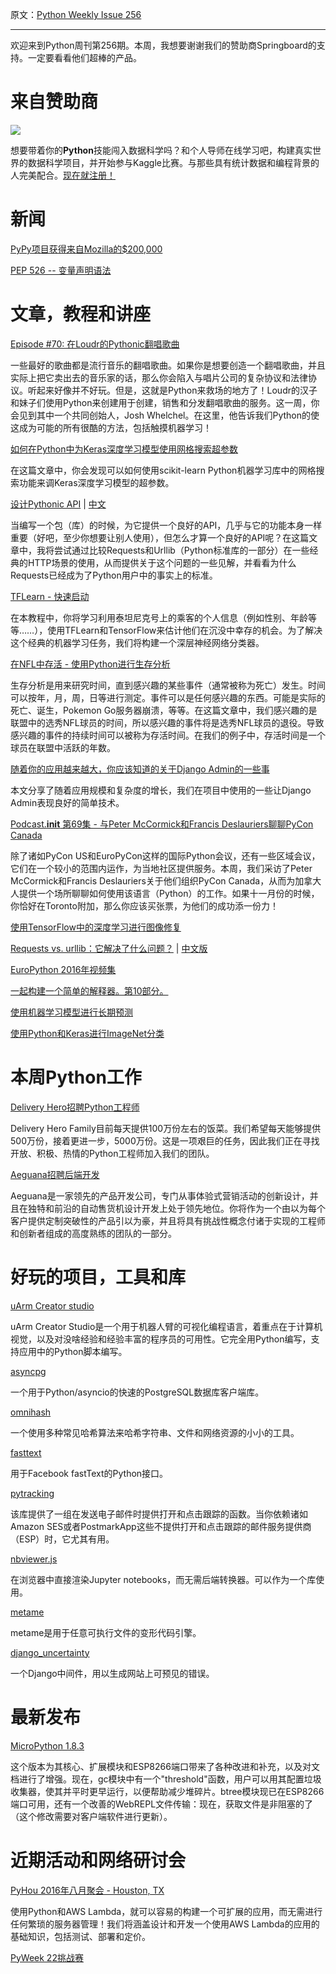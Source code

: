 原文：[Python Weekly Issue 256](http://us2.campaign-archive1.com/?u=e2e180baf855ac797ef407fc7&id=3dc51d49d9&e=148158c7b4)

---

欢迎来到Python周刊第256期。本周，我想要谢谢我们的赞助商Springboard的支持。一定要看看他们超棒的产品。


# 来自赞助商

[![](https://gallery.mailchimp.com/e2e180baf855ac797ef407fc7/images/2ca978ea-9b96-4142-9e43-c7da1716f054.png)](https://www.springboard.com/workshops/data-science-intensive?utm_medium=spnewsletter&amp;utm_campaign=11Aug16&amp;utm_source=pyweekly)

想要带着你的**Python**技能闯入数据科学吗？和个人导师在线学习吧，构建真实世界的数据科学项目，并开始参与Kaggle比赛。与那些具有统计数据和编程背景的人完美配合。[现在就注册！](https://www.springboard.com/workshops/data-science-intensive?utm_medium=spnewsletter&amp;utm_campaign=11Aug16&amp;utm_source=pyweekly)


# 新闻

[PyPy项目获得来自Mozilla的$200,000](https://blog.mozilla.org/blog/2016/08/04/mozilla-awards-585000-to-nine-open-source-projects-in-q2-2016/)

[PEP 526 -- 变量声明语法](https://www.python.org/dev/peps/pep-0526/)


# 文章，教程和讲座

[Episode #70: 在Loudr的Pythonic翻唱歌曲](https://talkpython.fm/episodes/show/70/pythonic-cover-songs-at-loudr)

一些最好的歌曲都是流行音乐的翻唱歌曲。如果你是想要创造一个翻唱歌曲，并且实际上把它卖出去的音乐家的话，那么你会陷入与唱片公司的复杂协议和法律协议。听起来好像并不好玩。但是，这就是Python来救场的地方了！Loudr的汉子和妹子们使用Python来创建用于创建，销售和分发翻唱歌曲的服务。这一周，你会见到其中一个共同创始人，Josh Whelchel。在这里，他告诉我们Python的使这成为可能的所有很酷的方法，包括触摸机器学习！

[如何在Python中为Keras深度学习模型使用网格搜索超参数](http://machinelearningmastery.com/grid-search-hyperparameters-deep-learning-models-python-keras/)

在这篇文章中，你会发现可以如何使用scikit-learn Python机器学习库中的网格搜索功能来调Keras深度学习模型的超参数。

[设计Pythonic API](http://noamelf.com/2016/08/05/designing-pythonic-apis/) | [中文](../Others/设计Pythonic%20API.md)

当编写一个包（库）的时候，为它提供一个良好的API，几乎与它的功能本身一样重要（好吧，至少你想要让别人使用），但怎么才算一个良好的API呢？在这篇文章中，我将尝试通过比较Requests和Urllib（Python标准库的一部分）在一些经典的HTTP场景的使用，从而提供关于这个问题的一些见解，并看看为什么Requests已经成为了Python用户中的事实上的标准。

[TFLearn - 快速启动](https://github.com/tflearn/tflearn/blob/master/tutorials/intro/quickstart.md)

在本教程中，你将学习利用泰坦尼克号上的乘客的个人信息（例如性别、年龄等等……），使用TFLearn和TensorFlow来估计他们在沉没中幸存的机会。为了解决这个经典的机器学习任务，我们将构建一个深层神经网络分类器。

[在NFL中存活 - 使用Python进行生存分析](http://savvastjortjoglou.com/nfl-survival-analysis-kaplan-meier.html)

生存分析是用来研究时间，直到感兴趣的某些事件（通常被称为死亡）发生。时间可以按年，月，周，日等进行测定。事件可以是任何感兴趣的东西。可能是实际的死亡、诞生，Pokemon Go服务器崩溃，等等。在这篇文章中，我们感兴趣的是联盟中的选秀NFL球员的时间，所以感兴趣的事件将是选秀NFL球员的退役。导致感兴趣的事件的持续时间可以被称为存活时间。在我们的例子中，存活时间是一个球员在联盟中活跃的年数。

[随着你的应用越来越大，你应该知道的关于Django Admin的一些事](https://medium.com/@hakibenita/things-you-must-know-about-django-admin-as-your-app-gets-bigger-6be0b0ee9614)

本文分享了随着应用规模和复杂度的增长，我们在项目中使用的一些让Django Admin表现良好的简单技术。

[Podcast.__init__ 第69集 - 与Peter McCormick和Francis Deslauriers聊聊PyCon Canada](http://pythonpodcast.com/pycon-canada.html)

除了诸如PyCon US和EuroPyCon这样的国际Python会议，还有一些区域会议，它们在一个较小的范围内运作，为当地社区提供服务。本周，我们采访了Peter McCormick和Francis Deslauriers关于他们组织PyCon Canada，从而为加拿大人提供一个场所聊聊如何使用该语言（Python）的工作。如果十一月份的时候，你恰好在Toronto附加，那么你应该买张票，为他们的成功添一份力！

[使用TensorFlow中的深度学习进行图像修复](http://bamos.github.io/2016/08/09/deep-completion/)

[Requests vs. urllib：它解决了什么问题？](http://www.curiousefficiency.org/posts/2016/08/what-problem-does-it-solve.html)  | [中文版](../Others/Requests%20vs.%20urllib：它解决了什么问题？.md)

[EuroPython 2016年视频集](https://www.youtube.com/playlist?list=PL8uoeex94UhE3FDvjacSlHFffoNEoPzzm)

[一起构建一个简单的解释器。第10部分。](https://ruslanspivak.com/lsbasi-part10/)

[使用机器学习模型进行长期预测](http://thuijskens.github.io/2016/08/03/time-series-forecasting/)

[使用Python和Keras进行ImageNet分类](http://www.pyimagesearch.com/2016/08/10/imagenet-classification-with-python-and-keras/)


# 本周Python工作

[Delivery Hero招聘Python工程师](http://jobs.pythonweekly.com/jobs/senior-software-engineer-mf/) 

Delivery Hero Family目前每天提供100万份左右的饭菜。我们希望每天能够提供500万份，接着更进一步，5000万份。这是一项艰巨的任务，因此我们正在寻找开放、积极、热情的Python工程师加入我们的团队。

[Aeguana招聘后端开发](http://jobs.pythonweekly.com/jobs/mid-weight-backend-developer-pythondjangoc/) 

Aeguana是一家领先的产品开发公司，专门从事体验式营销活动的创新设计，并且在独特和前沿的自动售货机设计开发上处于领先地位。你将作为一个由以为每个客户提供定制突破性的产品引以为豪，并且将具有挑战性概念付诸于实现的工程师和创新者组成的高度熟练的团队的一部分。


# 好玩的项目，工具和库

[uArm Creator studio](https://github.com/apockill/uArmCreatorStudio)

uArm Creator Studio是一个用于机器人臂的可视化编程语言，着重点在于计算机视觉，以及对没啥经验和经验丰富的程序员的可用性。它完全用Python编写，支持应用中的Python脚本编写。

[asyncpg](https://github.com/magicstack/asyncpg)

一个用于Python/asyncio的快速的PostgreSQL数据库客户端库。

[omnihash](https://github.com/Miserlou/omnihash) 

一个使用多种常见哈希算法来哈希字符串、文件和网络资源的小小的工具。

[fasttext](https://github.com/pyk/fastText.py) 

用于Facebook fastText的Python接口。

[pytracking](https://github.com/resulto-admin/pytracking) 

该库提供了一组在发送电子邮件时提供打开和点击跟踪的函数。当你依赖诸如Amazon SES或者PostmarkApp这些不提供打开和点击跟踪的邮件服务提供商（ESP）时，它尤其有用。

[nbviewer.js](https://github.com/kokes/nbviewer.js)

在浏览器中直接渲染Jupyter notebooks，而无需后端转换器。可以作为一个库使用。

[metame](https://github.com/a0rtega/metame)

metame是用于任意可执行文件的变形代码引擎。

[django_uncertainty](https://github.com/abarto/django_uncertainty)

一个Django中间件，用以生成网站上可预见的错误。


# 最新发布

[MicroPython 1.8.3](https://github.com/micropython/micropython/releases/tag/v1.8.3)

这个版本为其核心、扩展模块和ESP8266端口带来了各种改进和补充，以及对文档进行了增强。现在，gc模块中有一个"threshold"函数，用户可以用其配置垃圾收集器，使其并平时更早运行，以便帮助减少堆碎片。btree模块现已在ESP8266端口可用，还有一个改善的WebREPL文件传输：现在，获取文件是非阻塞的了（这个修改需要对客户端软件进行更新）。


# 近期活动和网络研讨会

[PyHou 2016年八月聚会 - Houston, TX](https://www.meetup.com/python-14/events/226999486/)

使用Python和AWS Lambda，就可以容易的构建一个可扩展的应用，而无需进行任何繁琐的服务器管理！我们将涵盖设计和开发一个使用AWS Lambda的应用的基础知识，包括测试、部署和定价。

[PyWeek 22挑战赛](https://pyweek.org/22/)

